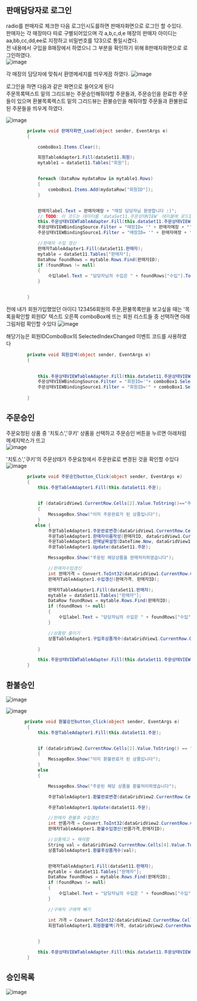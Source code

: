## 판매담당자로 로그인
radio를 판매자로 체크한 다음 로그인시도를하면 판매자화면으로  로그인 할 수있다.  
판매자는 각 매장마다 따로 구별되어있으며 각 a,b,c,d,e 매장의 판매자 아이디는 aa,bb,cc,dd,ee로 지정하고 비밀번호를 123으로 통일시켰다.  
전 내용에서 구입을 B매장에서 하였으니 그 부분을 확인하기 위해 B판매자화면으로 로그인하였다.   
![image](../image/판매자로그인.png) 

각 매장의 담당자에 맞춰서 환영메세지를 띄우게끔 하였다.
![image](../image/판매자로그인성공.png) 

로그인을 하면 다음과 같은 화면으로 들어오게 된다  
주문목록텍스트 밑의 그리드뷰는 주문승인해줘야할 주문들과, 주문승인을 완료한 주문들이 있으며 환불목록렉스트 밑의 그리드뷰는 환불승인을 해줘야할 주문들과 환불완료된 주문들을 띄우게 하였다.

![image](../image/판매자화면.png) 
``` C#
        private void 판매자화면_Load(object sender, EventArgs e)
        {

            comboBox1.Items.Clear();

            회원TableAdapter1.Fill(dataSet11.회원);
            mytable1 = dataSet11.Tables["회원"];


            foreach (DataRow mydataRow in mytable1.Rows)
            {
                comboBox1.Items.Add(mydataRow["회원ID"]);
            }


            판매자label.Text = 판매자매장 + "매장 담당자님 환영합니다 :)";
            // TODO: 이 코드는 데이터를 'dataSet11.주문상태VIEW' 테이블에 로드합니다. 필요 시 이 코드를 이동하거나 제거할 수 있습니다.
            this.주문상태VIEWTableAdapter.Fill(this.dataSet11.주문상태VIEW);
            주문상태VIEWBindingSource.Filter = "매장ID= '" + 판매자매장 + "' AND (주문상태= '주문요청' OR 주문상태= '주문완료')";
            주문상태VIEWBindingSource1.Filter = "매장ID= '" + 판매자매장 + "' AND (주문상태= '환불요청' OR 주문상태= '환불완료')";

            //판매자 수입 갱신
            판매자TableAdapter1.Fill(dataSet11.판매자);
            mytable = dataSet11.Tables["판매자"];
            DataRow foundRows = mytable.Rows.Find(판매자ID);
            if (foundRows != null)
            {
                수입label.Text = "담당자님의 수입은 " + foundRows["수입"].ToString() + "원입니다";
            }


        }
```
전에 내가 회원가입했었던 아이디 123456회원의 주문,환불목록만을 보고싶을 때는
'목록을확인할 회원ID' 텍스트 오른쪽 comboBox에 뜨는 회원 리스트들 중 선택하면 아래 그림처럼 확인할 수있다
![image](../image/판매자회원검색.png) 

해당기능은 회원IDComboBox의 SelectedIndexChanged 이벤트 코드를 사용하였다
``` C#
        private void 회원검색(object sender, EventArgs e)
        {
          

            this.주문상태VIEWTableAdapter.Fill(this.dataSet11.주문상태VIEW);
            주문상태VIEWBindingSource.Filter = "회원ID='"+ comboBox1.SelectedItem.ToString() + "' AND 매장ID= '" + 판매자매장 + "' AND (주문상태= '주문요청' OR 주문상태= '주문완료')";
            주문상태VIEWBindingSource1.Filter = "회원ID='" + comboBox1.SelectedItem.ToString() + "' AND 매장ID= '" + 판매자매장 + "' AND (주문상태= '환불요청' OR 주문상태= '환불완료')";
                
        }
```

## 주문승인
주문요청된 상품 중 '치토스','쿠키' 상품을 선택하고 주문승인 버튼을 누르면 아래처럼 메세지박스가 뜨고   
![image](../image/판매처리.png) 

'치토스','쿠키'의 주문상태가 주문요청에서 주문완료로 변경된 것을 확인할 수있다
![image](../image/판매자주문처리.png) 

```C#
        private void 주문승인button_Click(object sender, EventArgs e)
        {
            this.주문TableAdapter1.Fill(this.dataSet11.주문);

 
            if (dataGridView1.CurrentRow.Cells[2].Value.ToString()=="주문완료")
            {
                MessageBox.Show("이미 주문완료가 된 상품입니다");
            }
           else { 
                주문TableAdapter1.주문완료변경(dataGridView1.CurrentRow.Cells[0].Value.ToString());
                주문TableAdapter1.판매자이름작성(판매자ID, dataGridView1.CurrentRow.Cells[0].Value.ToString());
                주문TableAdapter1.판매날짜설정(DateTime.Now, dataGridView1.CurrentRow.Cells[0].Value.ToString());
                주문TableAdapter1.Update(dataSet11.주문);

                MessageBox.Show("주문된 해당상품을 판매처리하였습니다");

                //판매자수입갱신
                int 판매가격 = Convert.ToInt32(dataGridView1.CurrentRow.Cells[8].Value.ToString());
                판매자TableAdapter1.수입갱신(판매가격, 판매자ID);

                판매자TableAdapter1.Fill(dataSet11.판매자);
                mytable = dataSet11.Tables["판매자"];
                DataRow foundRows = mytable.Rows.Find(판매자ID);
                if (foundRows != null)
                {
                    수입label.Text = "담당자님의 수입은 " + foundRows["수입"].ToString() + "원입니다";
                }

                //상품량 줄이기
                상품TableAdapter1.구입후상품개수(dataGridView1.CurrentRow.Cells[4].Value.ToString());

            }

            this.주문상태VIEWTableAdapter.Fill(this.dataSet11.주문상태VIEW);
        }

```
## 환불승인
![image](../image/환불목록.png) 

![image](../image/환불승인.png) 

``` C#
       private void 환불승인button_Click(object sender, EventArgs e)
        {
            this.주문TableAdapter1.Fill(this.dataSet11.주문);


            if (dataGridView2.CurrentRow.Cells[2].Value.ToString() == "환불완료")
            {
                MessageBox.Show("이미 환불완료가 된 상품입니다");
            }
            else
            {

                MessageBox.Show("주문된 해당 상품을 환불처리하였습니다");

                주문TableAdapter1.환불완료변경(dataGridView2.CurrentRow.Cells[0].Value.ToString());

                주문TableAdapter1.Update(dataSet11.주문);

                //판매자 환불후 수입갱신
                int 반품가격 = Convert.ToInt32(dataGridView2.CurrentRow.Cells[8].Value.ToString());
                판매자TableAdapter1.환불수입갱신(반품가격,판매자ID);

                //상품재고 + 해야함 
                String val = dataGridView2.CurrentRow.Cells[4].Value.ToString();
                상품TableAdapter1.환불후상품개수(val);


                판매자TableAdapter1.Fill(dataSet11.판매자);
                mytable = dataSet11.Tables["판매자"];
                DataRow foundRows = mytable.Rows.Find(판매자ID);
                if (foundRows != null)
                {
                    수입label.Text = "담당자님의 수입은 " + foundRows["수입"].ToString() + "원입니다";
                }

                //구매자 구매액 빼기

                int 가격 = Convert.ToInt32(dataGridView2.CurrentRow.Cells[8].Value.ToString()); ;
                회원TableAdapter1.회원환불액(가격, dataGridView2.CurrentRow.Cells[3].Value.ToString()).ToString();

               
            }

            this.주문상태VIEWTableAdapter.Fill(this.dataSet11.주문상태VIEW);
        }

```

## 승인목록
![image](../image/승인목록.png) 
